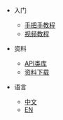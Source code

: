 * 入门

	* [手把手教程](/zh-cn/sbs/)
	* [视频教程](https://space.bilibili.com/491326023/channel/detail?cid=150963)

	
* 资料
	* [API类库](/zh-cn/api/)
	* [资料下载](//qpy.quectel.com/down.html)
	

* 语言
	* [中文](/zh-cn/)
	* [EN](/en-us/)